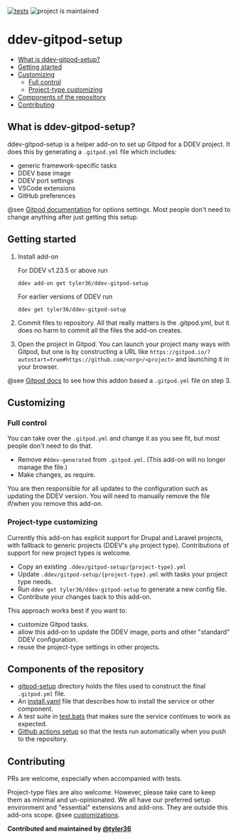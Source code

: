 [![tests](https://github.com/tyler36/ddev-gitpod-setup/actions/workflows/tests.yml/badge.svg)](https://github.com/tyler36/ddev-gitpod-setup/actions/workflows/tests.yml) ![project is maintained](https://img.shields.io/maintenance/yes/2026.svg)

# ddev-gitpod-setup <!-- omit in toc -->

- [What is ddev-gitpod-setup?](#what-is-ddev-gitpod-setup)
- [Getting started](#getting-started)
- [Customizing](#customizing)
    - [Full control](#full-control)
    - [Project-type customizing](#project-type-customizing)
- [Components of the repository](#components-of-the-repository)
- [Contributing](#contributing)

## What is ddev-gitpod-setup?

ddev-gitpod-setup is a helper add-on to set up Gitpod for a DDEV project.
It does this by generating a `.gitpod.yml` file which includes:

- generic framework-specific tasks
- DDEV base image
- DDEV port settings
- VSCode extensions
- GitHub preferences

@see [Gitpod documentation](https://www.gitpod.io/docs/references/gitpod-yml) for options settings. Most people don't need to change anything after just getting this setup.

## Getting started

1. Install add-on

    For DDEV v1.23.5 or above run

    ```shell
    ddev add-on get tyler36/ddev-gitpod-setup
    ```

    For earlier versions of DDEV run

    ```shell
    ddev get tyler36/ddev-gitpod-setup
    ```

2. Commit files to repository. All that really matters is the .gitpod.yml, but it does no harm to commit all the files the add-on creates.
3. Open the project in Gitpod. You can launch your project many ways with Gitpod, but one is by constructing a URL like `https://gitpod.io/?autostart=true#https://github.com/<org>/<project>` and launching it in your browser.

@see [Gitpod docs](https://www.gitpod.io/docs/introduction/getting-started) to see how this addon based a `.gitpod.yml` file on step 3.

## Customizing

### Full control

You can take over the `.gitpod.yml` and change it as you see fit, but most people don't need to do that.

- Remove `#ddev-generated` from `.gitpod.yml`. (This add-on will no longer manage the file.)
- Make changes, as require.

You are then responsible for all updates to the configuration such as updating the DDEV version.
You will need to manually remove the file if/when you remove this add-on.

### Project-type customizing

Currently this add-on has explicit support for Drupal and Laravel projects, with fallback to generic projects (DDEV's `php` project type). Contributions of support for new project types is welcome.

- Copy an existing `.ddev/gitpod-setup/{project-type}.yml`
- Update `.ddev/gitpod-setup/{project-type}.yml` with tasks your project type needs.
- Run `ddev get tyler36/ddev-gitpod-setup` to generate a new config file.
- Contribute your changes back to this add-on.

This approach works best if you want to:

- customize Gitpod tasks.
- allow this add-on to update the DDEV image, ports and other "standard" DDEV configuration.
- reuse the project-type settings in other projects.

## Components of the repository

- [gitpod-setup](gitpod-setup/) directory holds the files used to construct the final `.gitpod.yml` file.
- An [install.yaml](install.yaml) file that describes how to install the service or other component.
- A test suite in [test.bats](tests/test.bats) that makes sure the service continues to work as expected.
- [Github actions setup](.github/workflows/tests.yml) so that the tests run automatically when you push to the repository.

## Contributing

PRs are welcome, especially when accompanied with tests.

Project-type files are also welcome. However, please take care to keep them as minimal and un-opinionated.
We all have our preferred setup environment and "essential" extensions and add-ons. They are outside this add-ons scope. @see [customizations](#customizing).

**Contributed and maintained by [@tyler36](https://github.com/tyler36)**
